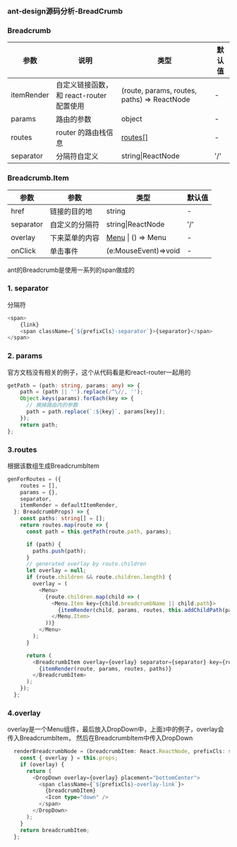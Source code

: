### ant-design源码分析-BreadCrumb

### Breadcrumb

| 参数 | 说明 | 类型 | 默认值 |
| --- | --- | --- | --- |
| itemRender | 自定义链接函数，和 react-router 配置使用 | (route, params, routes, paths) => ReactNode | - |
| params | 路由的参数 | object | - |
| routes | router 的路由栈信息 | [routes\[\]](#routes) | - |
| separator | 分隔符自定义 | string\|ReactNode | '/' |

### Breadcrumb.Item

| 参数      | 参数           | 类型                                   | 默认值 |
| --------- | -------------- | -------------------------------------- | ------ |
| href      | 链接的目的地   | string                                 | -      |
| separator | 自定义的分隔符 | string\|ReactNode                      | '/'    |
| overlay   | 下来菜单的内容 | [Menu](/components/menu) \| () => Menu | -      |
| onClick   | 单击事件       | (e:MouseEvent)=>void                   | -      |


ant的Breadcrumb是使用一系列的span做成的

### 1. separator
分隔符
```typescript jsx
<span>
    {link}
    <span className={`${prefixCls}-separator`}>{separator}</span>
</span>
```

### 2. params
官方文档没有相关的例子，这个从代码看是和react-router一起用的
```typescript jsx
getPath = (path: string, params: any) => {
    path = (path || '').replace(/^\//, '');
    Object.keys(params).forEach(key => {
      // 换掉路由内的参数
      path = path.replace(`:${key}`, params[key]);
    });
    return path;
};
```

### 3.routes
根据该数组生成BreadcrumbItem
```typescript jsx
genForRoutes = ({
    routes = [],
    params = {},
    separator,
    itemRender = defaultItemRender,
  }: BreadcrumbProps) => {
    const paths: string[] = [];
    return routes.map(route => {
      const path = this.getPath(route.path, params);

      if (path) {
        paths.push(path);
      }
      // generated overlay by route.children
      let overlay = null;
      if (route.children && route.children.length) {
        overlay = (
          <Menu>
            {route.children.map(child => (
              <Menu.Item key={child.breadcrumbName || child.path}>
                {itemRender(child, params, routes, this.addChildPath(paths, child.path, params))}
              </Menu.Item>
            ))}
          </Menu>
        );
      }

      return (
        <BreadcrumbItem overlay={overlay} separator={separator} key={route.breadcrumbName || path}>
          {itemRender(route, params, routes, paths)}
        </BreadcrumbItem>
      );
    });
  };
```

### 4.overlay
overlay是一个Menu组件，最后放入DropDown中，上面`3`中的例子，overlay会传入BreadcrumbItem，
然后在BreadcrumbItem中传入DropDown
```typescript jsx
  renderBreadcrumbNode = (breadcrumbItem: React.ReactNode, prefixCls: string) => {
    const { overlay } = this.props;
    if (overlay) {
      return (
        <DropDown overlay={overlay} placement="bottomCenter">
          <span className={`${prefixCls}-overlay-link`}>
            {breadcrumbItem}
            <Icon type="down" />
          </span>
        </DropDown>
      );
    }
    return breadcrumbItem;
  };
```
